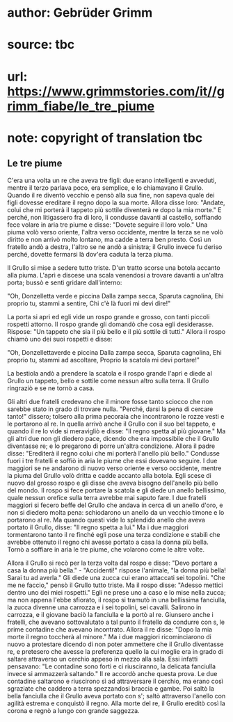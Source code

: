 # author: Gebrüder Grimm
# source: tbc
# url: https://www.grimmstories.com/it//grimm_fiabe/le_tre_piume
# note: copyright of translation tbc

## Le tre piume 

C'era una volta un re che aveva tre figli: due erano intelligenti e
avveduti, mentre il terzo parlava poco, era semplice, e lo chiamavano il
Grullo. Quando il re diventò vecchio e pensò alla sua fine, non sapeva
quale dei figli dovesse ereditare il regno dopo la sua morte. Allora
disse loro: "Andate, colui che mi porterà il tappeto più sottile
diventerà re dopo la mia morte." E perché‚ non litigassero fra di loro,
li condusse davanti al castello, soffiando fece volare in aria tre piume
e disse: "Dovete seguire il loro volo." Una piuma volò verso oriente,
l'altra verso occidente, mentre la terza se ne volò diritto e non
arrivò molto lontano, ma cadde a terra ben presto. Così un fratello andò
a destra, l'altro se ne andò a sinistra; il Grullo invece fu deriso
perché‚ dovette fermarsi là dov'era caduta la terza piuma.

Il Grullo si mise a sedere tutto triste. D'un tratto scorse una botola
accanto alla piuma. L'aprì e discese una scala venendosi a trovare
davanti a un'altra porta; bussò e sentì gridare dall'interno:

"Oh, Donzelletta verde e piccina
Dalla zampa secca,
Sparuta cagnolina,
Ehi proprio tu, stammi a sentire,
Chi c'è là fuori mi devi dire!"

La porta si aprì ed egli vide un rospo grande e grosso, con tanti
piccoli rospetti attorno. Il rospo grande gli domandò che cosa egli
desiderasse. Rispose: "Un tappeto che sia il più bello e il più sottile
di tutti." Allora il rospo chiamò uno dei suoi rospetti e disse:

"Oh, Donzellettaverde e piccina
Dalla zampa secca,
Sparuta cagnolina,
Ehi proprio tu, stammi ad ascoltare,
Proprio la scatola mi devi portare!"

La bestiola andò a prendere la scatola e il rospo grande l'aprì e diede
al Grullo un tappeto, bello e sottile come nessun altro sulla terra. Il
Grullo ringraziò e se ne tornò a casa.

Gli altri due fratelli credevano che il minore fosse tanto sciocco che
non sarebbe stato in grado di trovare nulla. "Perché‚ darsi la pena di
cercare tanto!" dissero; tolsero alla prima pecoraia che incontrarono
le rozze vesti e le portarono al re. In quella arrivò anche il Grullo
con il suo bel tappeto, e quando il re lo vide si meravigliò e disse:
"Il regno spetta al più giovane." Ma gli altri due non gli diedero
pace, dicendo che era impossibile che il Grullo diventasse re; e lo
pregarono di porre un'altra condizione. Allora il padre disse:
"Erediterà il regno colui che mi porterà l'anello più bello."
Condusse fuori i tre fratelli e soffiò in aria le piume che essi
dovevano seguire. I due maggiori se ne andarono di nuovo verso oriente e
verso occidente, mentre la piuma del Grullo volò dritta e cadde accanto
alla botola. Egli scese di nuovo dal grosso rospo e gli disse che aveva
bisogno dell'anello più bello del mondo. Il rospo si fece portare la
scatola e gli diede un anello bellissimo, quale nessun orefice sulla
terra avrebbe mai saputo fare. I due fratelli maggiori si fecero beffe
del Grullo che andava in cerca di un anello d'oro, e non si diedero
molta pena: schiodarono un anello da un vecchio timone e lo portarono al
re. Ma quando questi vide lo splendido anello che aveva portato il
Grullo, disse: "Il regno spetta a lui." Ma i due maggiori tormentarono
tanto il re finché egli pose una terza condizione e stabilì che avrebbe
ottenuto il regno chi avesse portato a casa la donna più bella. Tornò a
soffiare in aria le tre piume, che volarono come le altre volte.

Allora il Grullo si recò per la terza volta dal rospo e disse: "Devo
portare a casa la donna più bella." - "Accidenti!" rispose
l'animale, "la donna più bella! Sarai tu ad averla." Gli diede una
zucca cui erano attaccati sei topolini. "Che me ne faccio," pensò il
Grullo tutto triste. Ma il rospo disse: "Adesso mettici dentro uno dei
miei rospetti." Egli ne prese uno a caso e lo mise nella zucca; ma non
appena l'ebbe sfiorato, il rospo si tramutò in una bellissima
fanciulla, la zucca divenne una carrozza e i sei topolini, sei cavalli.
Salirono in carrozza, e il giovane baciò la fanciulla e la portò al re.
Giunsero anche i fratelli, che avevano sottovalutato a tal punto il
fratello da condurre con s‚ le prime contadine che avevano incontrato.
Allora il re disse: "Dopo la mia morte il regno toccherà al minore."
Ma i due maggiori ricominciarono di nuovo a protestare dicendo di non
poter ammettere che il Grullo diventasse re, e pretesero che avesse la
preferenza quello la cui moglie era in grado di saltare attraverso un
cerchio appeso in mezzo alla sala. Essi infatti pensavano: "Le
contadine sono forti e ci riusciranno, la delicata fanciulla invece si
ammazzerà saltando." Il re accordò anche questa prova. Le due contadine
saltarono e riuscirono sì ad attraversare il cerchio, ma erano così
sgraziate che caddero a terra spezzandosi braccia e gambe. Poi saltò la
bella fanciulla che il Grullo aveva portato con s'; saltò attraverso
l'anello con agilità estrema e conquistò il regno. Alla morte del re,
il Grullo ereditò così la corona e regnò a lungo con grande saggezza.
